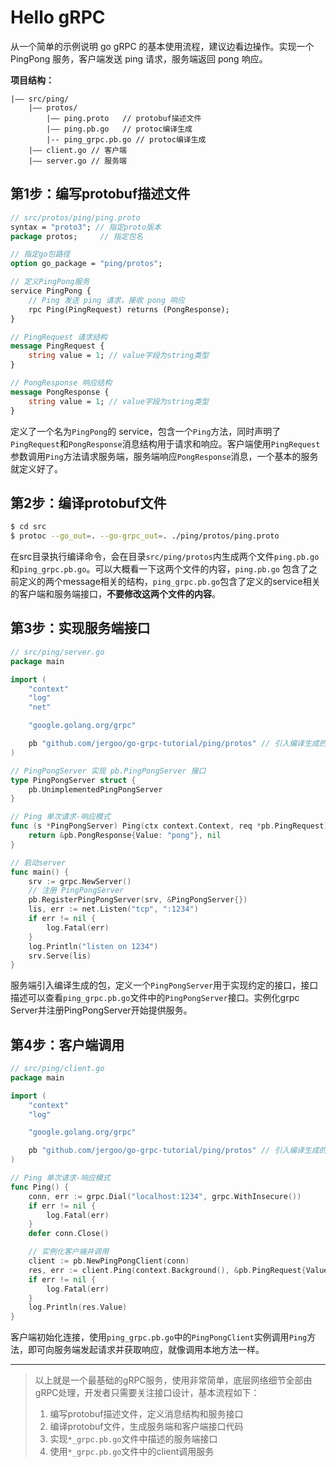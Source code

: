 # Hello gRPC

从一个简单的示例说明 go gRPC 的基本使用流程，建议边看边操作。实现一个 PingPong 服务，客户端发送 ping 请求，服务端返回 pong 响应。

**项目结构：**

```
|—— src/ping/
	|—— protos/
		|—— ping.proto   // protobuf描述文件
		|—— ping.pb.go   // protoc编译生成
		|-- ping_grpc.pb.go // protoc编译生成
	|—— client.go // 客户端
	|—— server.go // 服务端
```

## 第1步：编写protobuf描述文件

```protobuf
// src/protos/ping/ping.proto
syntax = "proto3"; // 指定proto版本
package protos;     // 指定包名

// 指定go包路径
option go_package = "ping/protos";

// 定义PingPong服务
service PingPong {
	// Ping 发送 ping 请求，接收 pong 响应
    rpc Ping(PingRequest) returns (PongResponse);
}

// PingRequest 请求结构
message PingRequest {
    string value = 1; // value字段为string类型
}

// PongResponse 响应结构
message PongResponse {
    string value = 1; // value字段为string类型
}
```

定义了一个名为`PingPong`的 service，包含一个`Ping`方法，同时声明了`PingRequest`和`PongResponse`消息结构用于请求和响应。客户端使用`PingRequest`参数调用`Ping`方法请求服务端，服务端响应`PongResponse`消息，一个基本的服务就定义好了。

## 第2步：编译protobuf文件

```sh
$ cd src
$ protoc --go_out=. --go-grpc_out=. ./ping/protos/ping.proto
```
在src目录执行编译命令，会在目录`src/ping/protos`内生成两个文件`ping.pb.go`和`ping_grpc.pb.go`。可以大概看一下这两个文件的内容，`ping.pb.go` 包含了之前定义的两个message相关的结构，`ping_grpc.pb.go`包含了定义的service相关的客户端和服务端接口，**不要修改这两个文件的内容**。

## 第3步：实现服务端接口

```go
// src/ping/server.go
package main

import (
	"context"
	"log"
	"net"

	"google.golang.org/grpc"

	pb "github.com/jergoo/go-grpc-tutorial/ping/protos" // 引入编译生成的包
)

// PingPongServer 实现 pb.PingPongServer 接口
type PingPongServer struct {
	pb.UnimplementedPingPongServer
}

// Ping 单次请求-响应模式
func (s *PingPongServer) Ping(ctx context.Context, req *pb.PingRequest) (*pb.PongResponse, error) {
	return &pb.PongResponse{Value: "pong"}, nil
}

// 启动server
func main() {
	srv := grpc.NewServer()
	// 注册 PingPongServer
	pb.RegisterPingPongServer(srv, &PingPongServer{})
	lis, err := net.Listen("tcp", ":1234")
	if err != nil {
		log.Fatal(err)
	}
	log.Println("listen on 1234")
	srv.Serve(lis)
}
```

服务端引入编译生成的包，定义一个`PingPongServer`用于实现约定的接口，接口描述可以查看`ping_grpc.pb.go`文件中的`PingPongServer`接口。实例化grpc Server并注册PingPongServer开始提供服务。

## 第4步：客户端调用

```go
// src/ping/client.go
package main

import (
	"context"
	"log"

	"google.golang.org/grpc"

	pb "github.com/jergoo/go-grpc-tutorial/ping/protos" // 引入编译生成的包
)

// Ping 单次请求-响应模式
func Ping() {
	conn, err := grpc.Dial("localhost:1234", grpc.WithInsecure())
	if err != nil {
		log.Fatal(err)
	}
	defer conn.Close()

	// 实例化客户端并调用
	client := pb.NewPingPongClient(conn)
	res, err := client.Ping(context.Background(), &pb.PingRequest{Value: "ping"})
	if err != nil {
		log.Fatal(err)
	}
	log.Println(res.Value)
}
```

客户端初始化连接，使用`ping_grpc.pb.go`中的`PingPongClient`实例调用`Ping`方法，即可向服务端发起请求并获取响应，就像调用本地方法一样。

---

> 以上就是一个最基础的gRPC服务，使用非常简单，底层网络细节全部由gRPC处理，开发者只需要关注接口设计，基本流程如下：
> 1. 编写protobuf描述文件，定义消息结构和服务接口
> 2. 编译protobuf文件，生成服务端和客户端接口代码
> 3. 实现`*_grpc.pb.go`文件中描述的服务端接口
> 4. 使用`*_grpc.pb.go`文件中的client调用服务
